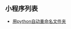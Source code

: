 ## 小程序列表
* <a href="https://github.com/hhe0/tools-daily/blob/master/20190122/rename-directory.py">用python自动重命名文件夹</a>

